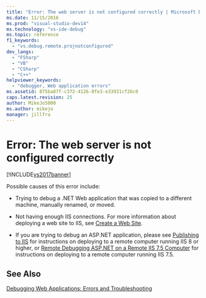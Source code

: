 ```yaml
---
title: "Error: The web server is not configured correctly | Microsoft Docs"
ms.date: 11/15/2016
ms.prod: "visual-studio-dev14"
ms.technology: "vs-ide-debug"
ms.topic: reference
f1_keywords: 
  - "vs.debug.remote.projnotconfigured"
dev_langs: 
  - "FSharp"
  - "VB"
  - "CSharp"
  - "C++"
helpviewer_keywords: 
  - "debugger, Web application errors"
ms.assetid: 875ba87f-c372-4126-8fe3-e33931cf26c0
caps.latest.revision: 25
author: MikeJo5000
ms.author: mikejo
manager: jillfra
---
```

# Error: The web server is not configured correctly
[!INCLUDE[vs2017banner](../includes/vs2017banner.md)]

Possible causes of this error include:  
  
- Trying to debug a .NET Web application that was copied to a different machine, manually renamed, or moved.  
  
- Not having enough IIS connections. For more information about deploying a web site to IIS, see [Create a Web Site](/iis/get-started/getting-started-with-iis/create-a-web-site).  
  
- If you are trying to debug an ASP.NET application, please see [Publishing to IIS](https://docs.asp.net/en/latest/publishing/iis.html) for instructions on deploying to a remote computer running IIS 8 or higher, or [Remote Debugging ASP.NET on a Remote IIS 7.5 Computer](../debugger/remote-debugging-aspnet-on-a-remote-iis-7-5-computer.md) for instructions on deploying to a remote computer running IIS 7.5.  
  
## See Also  
 [Debugging Web Applications: Errors and Troubleshooting](../debugger/debugging-web-applications-errors-and-troubleshooting.md)
